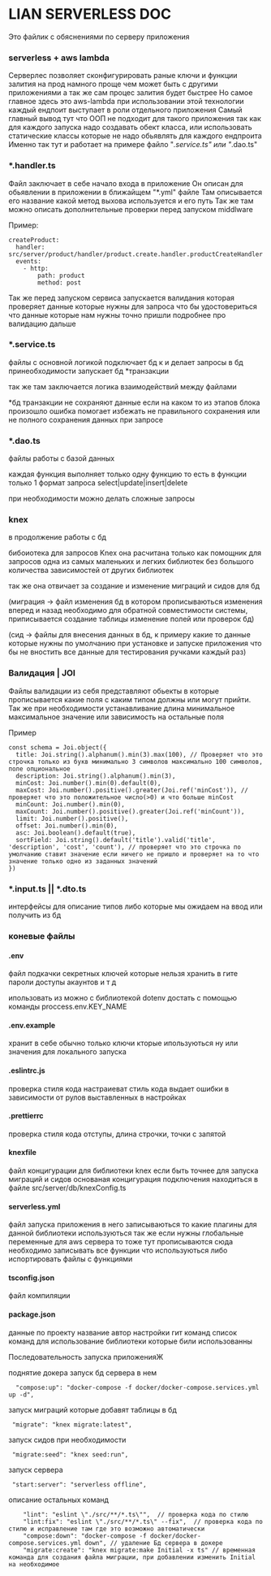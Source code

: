  
# LIAN SERVERLESS DOC

Это файлик с обяснениями по серверу приложения

### serverless + aws lambda

Серверлес позволяет сконфигурировать раные ключи и функции залития на прод намного проще чем может быть с другими приложениями а так же сам процес залития будет быстрее
Но самое главное здесь это aws-lambda при использовании этой технологии каждый ендпоит выступает в роли отдельного приложения
Самый главный вывод тут что ООП не подходит для такого приложения так как для каждого запуска надо создавать обект класса, или использовать статические классы которые не надо обьявлять для каждого ендпроита
Именно так тут и работает на примере файло "*.service.ts" или "*.dao.ts"

### *.handler.ts
Файл заключает в себе начало входа в приложение
Он описан для обьявлении в приложении в ближайщем "*.yml" файле
Там описывается его название какой метод выхова используется и его путь
Так же там можно описать дополнительные проверки перед запуском middlware

Пример:
```
createProduct:
  handler: src/server/product/handler/product.create.handler.productCreateHandler
  events:
    - http:
        path: product
        method: post
```

Так же перед запуском сервиса запускается валидания которая проверяет данные которые нужны для запроса
что бы удостовериться что данные которые нам нужны точно пришли
подробнее про валидацию дальше

### *.service.ts

файлы с основной логикой подключает бд к и делает запросы в бд
принеобходимости запускает бд *транзакции  

так же там заключается логика взаимодействий между файлами

*бд транзакции не сохраняют данные если на каком то из этапов блока произошло ошибка
помогает избежать не правильного сохранения или не полного сохранения данных при запросе

### *.dao.ts
файлы работы с базой данных

каждая функция выполняет только одну функцию
то есть в функции только 1 формат запроса select|update|insert|delete

при необходимости можно делать сложные запросы


### knex

в продолжение работы с бд

бибоиотека для запросов Knex
она расчитана только как помощник для запросов одна из самых маленьких и легких библиотек без большого количества зависимостей от других библиотек

так же она отвичает за создание и изменение миграций и сидов для бд

(миграция -> файл изменения бд в котором прописываються изменения вперед и назад необходимо для обратной совместимости системы,
приписывается создание таблицы изменение полей или проверок бд)


(сид -> файлы для внесения данных в бд, к примеру какие то данные которые нужны по умолчанию при установке и запуске приложения что бы не вностить все данные для тестирования ручками каждый раз)

### Валидация | JOI

Файлы валидации из себя представляют обьекты в которые прописывается какие поля с каким типом должны или могут прийти.
Так же при необходимости устанавливание длина минимальное максимальное значение или зависимость на остальные поля

Пример

```
const schema = Joi.object({
  title: Joi.string().alphanum().min(3).max(100), // Проверяет что это строчка только из букв минимально 3 символов максимально 100 символов, поле опциональное
  description: Joi.string().alphanum().min(3),
  minCost: Joi.number().min(0).default(0),
  maxCost: Joi.number().positive().greater(Joi.ref('minCost')), // проверяет что это положительное число(>0) и что больше minCost
  minCount: Joi.number().min(0),
  maxCount: Joi.number().positive().greater(Joi.ref('minCount')),
  limit: Joi.number().positive(),
  offset: Joi.number().min(0),
  asc: Joi.boolean().default(true),
  sortField: Joi.string().default('title').valid('title', 'description', 'cost', 'count'), // проверяет что это строчка по умолчанию ставит значение если ничего не пришло и проверяет на то что значение только одно из заданных значений
})

```

### *.input.ts || *.dto.ts

интерфейсы для описание типов либо которые мы ожидаем на ввод или получить из бд

### коневые файлы

#### .env
файл подкачки секретных ключей которые нельзя хранить в гите
пароли доступы акаунтов и т д

ипользовать из можно с библиотекой dotenv достать с помощью команды proccess.env.KEY_NAME

#### .env.example
хранит в себе обычно только ключи кторые ипользуються
ну или значения для локального запуска

#### .eslintrc.js
проверка стиля кода
настраиеват стиль кода выдает ошибки в зависимости от рулов выставленных в настройках

#### .prettierrc
проверка стиля кода
отступы, длина строчки, точки с запятой 

#### knexfile
файл концигурации для библиотеки knex если быть точнее для запуска миграций и сидов 
основаная концигурация подключения находиться в файле src/server/db/knexConfig.ts

#### serverless.yml
файл запуска приложения
в него записываються то какие плагины для данной библиотеки используються 
так же если нужны глобальные переменные для aws сервера то тоже тут прописываются
сюда необходимо записывать все функции что используються либо испортировать файлы с функциями 

#### tsconfig.json 

файл компиляции

#### package.json
данные по проекту
название автор
настройки гит команд
список команд для использование
библиотеки которые били использованны

Последовательность запуска приложенияЖ

поднятие докера запуск бд сервера в нем
```
  "compose:up": "docker-compose -f docker/docker-compose.services.yml up -d",
```

запуск миграций которые добавят таблицы в бд
```
 "migrate": "knex migrate:latest",
```
запуск сидов при необходимости
```
 "migrate:seed": "knex seed:run",
```

запуск сервера
```
 "start:server": "serverless offline",
```

описание остальных команд

```
    "lint": "eslint \"./src/**/*.ts\"",  // проверка кода по стилю
    "lint:fix": "eslint \"./src/**/*.ts\" --fix",  // проверка кода по стилю и исправление там где это возможно автоматически
    "compose:down": "docker-compose -f docker/docker-compose.services.yml down", // удаление Бд сервера в докере
    "migrate:create": "knex migrate:make Initial -x ts" // временная команда для создания файла миграции, при добавлении изменить Initial на необходимое
```
